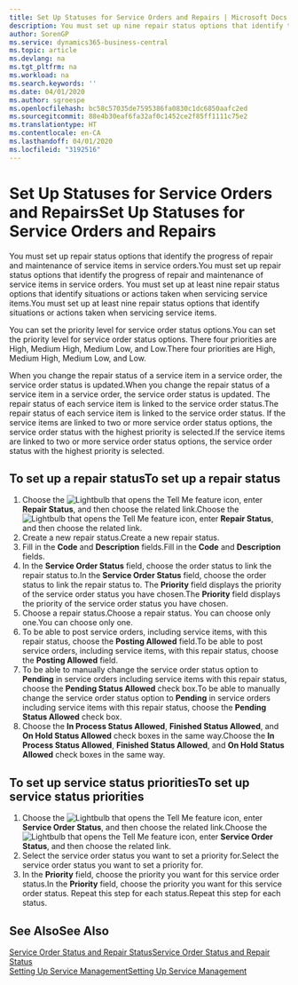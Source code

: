 ```yaml
---
title: Set Up Statuses for Service Orders and Repairs | Microsoft Docs
description: You must set up nine repair status options that identify the progress of repair and maintenance of service items in service orders.
author: SorenGP
ms.service: dynamics365-business-central
ms.topic: article
ms.devlang: na
ms.tgt_pltfrm: na
ms.workload: na
ms.search.keywords: ''
ms.date: 04/01/2020
ms.author: sgroespe
ms.openlocfilehash: bc58c57035de7595386fa0830c1dc6850aafc2ed
ms.sourcegitcommit: 88e4b30eaf6fa32af0c1452ce2f85ff1111c75e2
ms.translationtype: HT
ms.contentlocale: en-CA
ms.lasthandoff: 04/01/2020
ms.locfileid: "3192516"
---
```

# <a name="set-up-statuses-for-service-orders-and-repairs"></a><span data-ttu-id="4eb91-103">Set Up Statuses for Service Orders and Repairs</span><span class="sxs-lookup"><span data-stu-id="4eb91-103">Set Up Statuses for Service Orders and Repairs</span></span>
<span data-ttu-id="4eb91-104">You must set up repair status options that identify the progress of repair and maintenance of service items in service orders.</span><span class="sxs-lookup"><span data-stu-id="4eb91-104">You must set up repair status options that identify the progress of repair and maintenance of service items in service orders.</span></span> <span data-ttu-id="4eb91-105">You must set up at least nine repair status options that identify situations or actions taken when servicing service items.</span><span class="sxs-lookup"><span data-stu-id="4eb91-105">You must set up at least nine repair status options that identify situations or actions taken when servicing service items.</span></span>  

<span data-ttu-id="4eb91-106">You can set the priority level for service order status options.</span><span class="sxs-lookup"><span data-stu-id="4eb91-106">You can set the priority level for service order status options.</span></span> <span data-ttu-id="4eb91-107">There four priorities are High, Medium High, Medium Low, and Low.</span><span class="sxs-lookup"><span data-stu-id="4eb91-107">There four priorities are High, Medium High, Medium Low, and Low.</span></span>  

<span data-ttu-id="4eb91-108">When you change the repair status of a service item in a service order, the service order status is updated.</span><span class="sxs-lookup"><span data-stu-id="4eb91-108">When you change the repair status of a service item in a service order, the service order status is updated.</span></span> <span data-ttu-id="4eb91-109">The repair status of each service item is linked to the service order status.</span><span class="sxs-lookup"><span data-stu-id="4eb91-109">The repair status of each service item is linked to the service order status.</span></span> <span data-ttu-id="4eb91-110">If the service items are linked to two or more service order status options, the service order status with the highest priority is selected.</span><span class="sxs-lookup"><span data-stu-id="4eb91-110">If the service items are linked to two or more service order status options, the service order status with the highest priority is selected.</span></span>  

## <a name="to-set-up-a-repair-status"></a><span data-ttu-id="4eb91-111">To set up a repair status</span><span class="sxs-lookup"><span data-stu-id="4eb91-111">To set up a repair status</span></span>  
1. <span data-ttu-id="4eb91-112">Choose the ![Lightbulb that opens the Tell Me feature](media/ui-search/search_small.png "Tell me what you want to do") icon, enter **Repair Status**, and then choose the related link.</span><span class="sxs-lookup"><span data-stu-id="4eb91-112">Choose the ![Lightbulb that opens the Tell Me feature](media/ui-search/search_small.png "Tell me what you want to do") icon, enter **Repair Status**, and then choose the related link.</span></span>
2. <span data-ttu-id="4eb91-113">Create a new repair status.</span><span class="sxs-lookup"><span data-stu-id="4eb91-113">Create a new repair status.</span></span>  
3. <span data-ttu-id="4eb91-114">Fill in the **Code** and **Description** fields.</span><span class="sxs-lookup"><span data-stu-id="4eb91-114">Fill in the **Code** and **Description** fields.</span></span>  
4. <span data-ttu-id="4eb91-115">In the **Service Order Status** field, choose the order status to link the repair status to.</span><span class="sxs-lookup"><span data-stu-id="4eb91-115">In the **Service Order Status** field, choose the order status to link the repair status to.</span></span> <span data-ttu-id="4eb91-116">The **Priority** field displays the priority of the service order status you have chosen.</span><span class="sxs-lookup"><span data-stu-id="4eb91-116">The **Priority** field displays the priority of the service order status you have chosen.</span></span>  
5. <span data-ttu-id="4eb91-117">Choose a repair status.</span><span class="sxs-lookup"><span data-stu-id="4eb91-117">Choose a repair status.</span></span> <span data-ttu-id="4eb91-118">You can choose only one.</span><span class="sxs-lookup"><span data-stu-id="4eb91-118">You can choose only one.</span></span>  
6. <span data-ttu-id="4eb91-119">To be able to post service orders, including service items, with this repair status, choose the **Posting Allowed** field.</span><span class="sxs-lookup"><span data-stu-id="4eb91-119">To be able to post service orders, including service items, with this repair status, choose the **Posting Allowed** field.</span></span>  
7. <span data-ttu-id="4eb91-120">To be able to manually change the service order status option to **Pending** in service orders including service items with this repair status, choose the **Pending Status Allowed** check box.</span><span class="sxs-lookup"><span data-stu-id="4eb91-120">To be able to manually change the service order status option to **Pending** in service orders including service items with this repair status, choose the **Pending Status Allowed** check box.</span></span>  
8. <span data-ttu-id="4eb91-121">Choose the **In Process Status Allowed**, **Finished Status Allowed**, and **On Hold Status Allowed** check boxes in the same way.</span><span class="sxs-lookup"><span data-stu-id="4eb91-121">Choose the **In Process Status Allowed**, **Finished Status Allowed**, and **On Hold Status Allowed** check boxes in the same way.</span></span>
  
## <a name="to-set-up-service-status-priorities"></a><span data-ttu-id="4eb91-122">To set up service status priorities</span><span class="sxs-lookup"><span data-stu-id="4eb91-122">To set up service status priorities</span></span>  
1. <span data-ttu-id="4eb91-123">Choose the ![Lightbulb that opens the Tell Me feature](media/ui-search/search_small.png "Tell me what you want to do") icon, enter **Service Order Status**, and then choose the related link.</span><span class="sxs-lookup"><span data-stu-id="4eb91-123">Choose the ![Lightbulb that opens the Tell Me feature](media/ui-search/search_small.png "Tell me what you want to do") icon, enter **Service Order Status**, and then choose the related link.</span></span>  
2. <span data-ttu-id="4eb91-124">Select the service order status you want to set a priority for.</span><span class="sxs-lookup"><span data-stu-id="4eb91-124">Select the service order status you want to set a priority for.</span></span>  
3. <span data-ttu-id="4eb91-125">In the **Priority** field, choose the priority you want for this service order status.</span><span class="sxs-lookup"><span data-stu-id="4eb91-125">In the **Priority** field, choose the priority you want for this service order status.</span></span> <span data-ttu-id="4eb91-126">Repeat this step for each status.</span><span class="sxs-lookup"><span data-stu-id="4eb91-126">Repeat this step for each status.</span></span>  

## <a name="see-also"></a><span data-ttu-id="4eb91-127">See Also</span><span class="sxs-lookup"><span data-stu-id="4eb91-127">See Also</span></span>  
[<span data-ttu-id="4eb91-128">Service Order Status and Repair Status</span><span class="sxs-lookup"><span data-stu-id="4eb91-128">Service Order Status and Repair Status</span></span>](service-service-order-status-and-repair-status.md)  
[<span data-ttu-id="4eb91-129">Setting Up Service Management</span><span class="sxs-lookup"><span data-stu-id="4eb91-129">Setting Up Service Management</span></span>](service-setup-service.md)  
